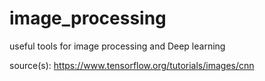 # image_processing
useful tools for image processing and Deep learning

source(s):
https://www.tensorflow.org/tutorials/images/cnn
